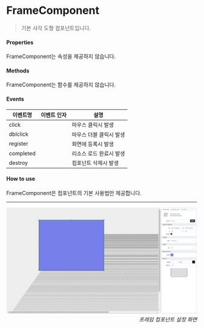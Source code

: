 # FrameComponent
> 기본 사각 도형 컴포넌트입니다.

#### Properties

FrameComponent는 속성을 제공하지 않습니다.

#### Methods

FrameComponent는 함수를 제공하지 않습니다.

#### Events
|이벤트명|이벤트 인자|설명|
|---|---|---|
|click||마우스 클릭시 발생|
|dblclick||마우스 더블 클릭시 발생|
|register||화면에 등록시 발생|
|completed||리소스 로드 완료시 발생|
|destroy||컴포넌트 삭제시 발생|

#### How to use

FrameComponent은 컴포넌트의 기본 사용법만 제공합니다.

---

![gras](./images/frame.png)
<p align="right" style="margin-top: -.85em;font-style: italic;">프레임 컴포넌트 설정 화면</p>
